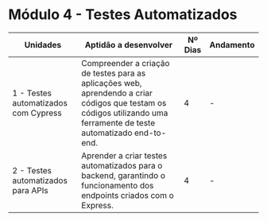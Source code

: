 # Módulo 4 - Testes Automatizados

| Unidades                               | Aptidão a desenvolver                                                                                                                                                | Nº Dias | Andamento |
|----------------------------------------|----------------------------------------------------------------------------------------------------------------------------------------------------------------------|---------|-----------|
| 1 - Testes automatizados com Cypress   | Compreender a criação de testes para as aplicações web, aprendendo a criar códigos que testam os códigos utilizando uma ferramente de teste automatizado end-to-end. | 4       | -         |
| 2 - Testes automatizados para APIs     | Aprender a criar testes automatizados para o backend, garantindo o funcionamento dos endpoints criados com o Express.                                                | 4       | -         |

